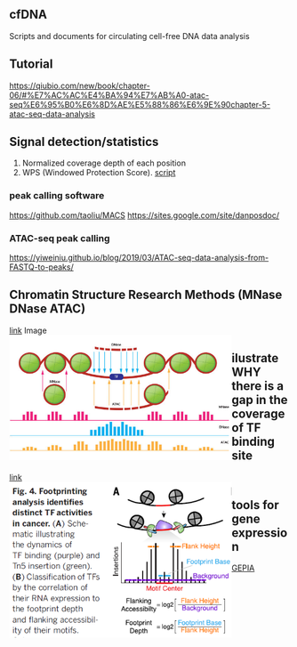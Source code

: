 ## cfDNA
Scripts and documents for circulating cell-free DNA data analysis

## Tutorial
https://qiubio.com/new/book/chapter-06/#%E7%AC%AC%E4%BA%94%E7%AB%A0-atac-seq%E6%95%B0%E6%8D%AE%E5%88%86%E6%9E%90chapter-5-atac-seq-data-analysis

## Signal detection/statistics
1. Normalized coverage depth of each position
2. WPS (Windowed Protection Score). [script](https://github.com/shendurelab/cfDNA/blob/master/extractReadStartsFromBAM2Wig.py)

### peak calling software
https://github.com/taoliu/MACS
https://sites.google.com/site/danposdoc/

### ATAC-seq peak calling
https://yiweiniu.github.io/blog/2019/03/ATAC-seq-data-analysis-from-FASTQ-to-peaks/

## Chromatin Structure Research Methods (MNase DNase ATAC)
[link](https://www.labome.com/method/Chromatin-Structure-Research-Methods.html)
Image  
<img src="img/chromtain_access.jpg" width = "400" div align=left /> 

## ilustrate WHY there is a gap in the coverage of TF binding site
[link](https://www.biostars.org/p/347703/)  
<img src="img/TFBS_gap.png" width = "400" div align=left />  

## tools for gene expression
[GEPIA](http://gepia.cancer-pku.cn/detail.php?gene=DNASE1L3)



